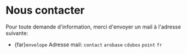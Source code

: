 # Nous contacter

Pour toute demande d'information, merci d'envoyer un mail à l'adresse suivante:
- {far}`envelope` Adresse mail: `contact` `arobase` `cdubos` `point` `fr`
